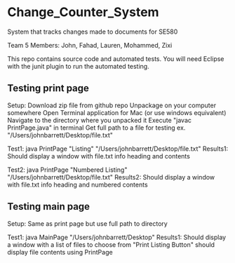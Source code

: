 # Change_Counter_System
System that tracks changes made to documents for SE580

Team 5
Members: John, Fahad, Lauren, Mohammed, Zixi

This repo contains source code and automated tests. 
You will need Eclipse with the junit plugin to run the automated testing.


Testing print page
------------------
Setup:
	Download zip file from github repo
	Unpackage on your computer somewhere
	Open Terminal application for Mac (or use windows equivalent)
 	Navigate to the directory where you unpacked it
	Execute "javac PrintPage.java" in terminal
	Get full path to a file for testing ex. "/Users/johnbarrett/Desktop/file.txt"	

Test1:
	java PrintPage "Listing" "/Users/johnbarrett/Desktop/file.txt" 
Results1:
	Should display a window with file.txt info heading and contents

Test2:
	java PrintPage "Numbered Listing" "/Users/johnbarrett/Desktop/file.txt"
Results2:
	Should display a window with file.txt info heading and numbered contents



Testing main page
-----------------
Setup:
	Same as print page but use full path to directory

Test1:
	java MainPage "/Users/johnbarrett/Desktop" 
Results1:
	Should display a window with a list of files to choose from
	"Print Listing Button" should display file contents using PrintPage 

